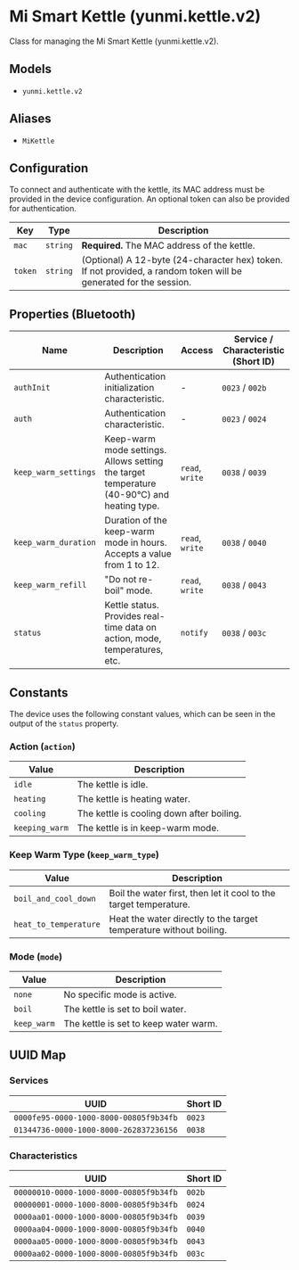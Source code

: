 # Mi Smart Kettle (yunmi.kettle.v2)

Class for managing the Mi Smart Kettle (yunmi.kettle.v2).

## Models

- `yunmi.kettle.v2`

## Aliases

- `MiKettle`

## Configuration

To connect and authenticate with the kettle, its MAC address must be provided in the device configuration. An optional token can also be provided for authentication.

| Key     | Type     | Description                                                                                                   |
|---------|----------|---------------------------------------------------------------------------------------------------------------|
| `mac`   | `string` | **Required.** The MAC address of the kettle.                                                                   |
| `token` | `string` | (Optional) A 12-byte (24-character hex) token. If not provided, a random token will be generated for the session. |

## Properties (Bluetooth)

| Name | Description | Access | Service / Characteristic (Short ID) |
|---|---|---|---|
| `authInit` | Authentication initialization characteristic. | - | `0023` / `002b` |
| `auth` | Authentication characteristic. | - | `0023` / `0024` |
| `keep_warm_settings` | Keep-warm mode settings. Allows setting the target temperature (40-90°C) and heating type. | `read`, `write` | `0038` / `0039` |
| `keep_warm_duration` | Duration of the keep-warm mode in hours. Accepts a value from 1 to 12. | `read`, `write` | `0038` / `0040` |
| `keep_warm_refill` | "Do not re-boil" mode. | `read`, `write` | `0038` / `0043` |
| `status` | Kettle status. Provides real-time data on action, mode, temperatures, etc. | `notify` | `0038` / `003c` |

## Constants

The device uses the following constant values, which can be seen in the output of the `status` property.

### Action (`action`)

| Value | Description |
|---|---|
| `idle` | The kettle is idle. |
| `heating` | The kettle is heating water. |
| `cooling` | The kettle is cooling down after boiling. |
| `keeping_warm` | The kettle is in keep-warm mode. |

### Keep Warm Type (`keep_warm_type`)

| Value | Description |
|---|---|
| `boil_and_cool_down` | Boil the water first, then let it cool to the target temperature. |
| `heat_to_temperature` | Heat the water directly to the target temperature without boiling. |

### Mode (`mode`)

| Value | Description |
|---|---|
| `none` | No specific mode is active. |
| `boil` | The kettle is set to boil water. |
| `keep_warm` | The kettle is set to keep water warm. |

## UUID Map

### Services

| UUID | Short ID |
|---|---|
| `0000fe95-0000-1000-8000-00805f9b34fb` | `0023` |
| `01344736-0000-1000-8000-262837236156` | `0038` |

### Characteristics

| UUID | Short ID |
|---|---|
| `00000010-0000-1000-8000-00805f9b34fb` | `002b` |
| `00000001-0000-1000-8000-00805f9b34fb` | `0024` |
| `0000aa01-0000-1000-8000-00805f9b34fb` | `0039` |
| `0000aa04-0000-1000-8000-00805f9b34fb` | `0040` |
| `0000aa05-0000-1000-8000-00805f9b34fb` | `0043` |
| `0000aa02-0000-1000-8000-00805f9b34fb` | `003c` |
